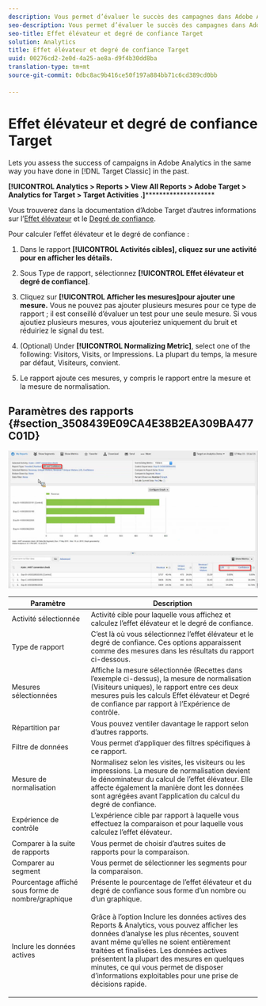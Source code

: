 ```yaml
---
description: Vous permet d’évaluer le succès des campagnes dans Adobe Analytics comme vous le faisiez auparavant dans Target Classic.
seo-description: Vous permet d’évaluer le succès des campagnes dans Adobe Analytics comme vous le faisiez auparavant dans Target Classic.
seo-title: Effet élévateur et degré de confiance Target
solution: Analytics
title: Effet élévateur et degré de confiance Target
uuid: 00276cd2-2e0d-4a25-ae8a-d9f4b30dd8ba
translation-type: tm+mt
source-git-commit: 0dbc8ac9b416ce50f197a884bb71c6cd389cd0bb

---
```



# Effet élévateur et degré de confiance Target

Lets you assess the success of campaigns in Adobe Analytics in the same way you have done in [!DNL Target Classic]  in the past.

**[!UICONTROL Analytics &gt; Reports &gt; View All Reports &gt; Adobe Target &gt; Analytics for Target &gt; Target Activities .]**********************

Vous trouverez dans la documentation d’Adobe Target d’autres informations sur l’[Effet élévateur](https://marketing.adobe.com/resources/help/en_US/target/target/c_estimating_lift_in_revenue.html) et le [Degré de confiance](https://marketing.adobe.com/resources/help/en_US/rec/c_Confidence_Level_and_Confidence_Interval.html).

Pour calculer l’effet élévateur et le degré de confiance :

1. Dans le rapport **[!UICONTROL Activités cibles], cliquez sur une activité pour en afficher les détails.**
1. Sous Type de rapport, sélectionnez **[!UICONTROL Effet élévateur et degré de confiance]**.
1. Cliquez sur **[!UICONTROL Afficher les mesures]pour ajouter une mesure.** Vous ne pouvez pas ajouter plusieurs mesures pour ce type de rapport ; il est conseillé d’évaluer un test pour une seule mesure. Si vous ajoutiez plusieurs mesures, vous ajouteriez uniquement du bruit et réduiriez le signal du test.
1. (Optional) Under **[!UICONTROL Normalizing Metric]**, select one of the following: Visitors, Visits, or Impressions. La plupart du temps, la mesure par défaut, Visiteurs, convient.

1. Le rapport ajoute ces mesures, y compris le rapport entre la mesure et la mesure de normalisation.

## Paramètres des rapports {#section_3508439E09CA4E38B2EA309BA477C01D}

![](assets/lift_confidence_ui.png)

<table id="table_0FBB257C96454CDA82D487DC68459C13"> 
 <thead> 
  <tr> 
   <th colname="col1" class="entry"> Paramètre </th> 
   <th colname="col2" class="entry"> Description </th> 
  </tr> 
 </thead>
 <tbody> 
  <tr> 
   <td colname="col1"> Activité sélectionnée </td> 
   <td colname="col2"> Activité cible pour laquelle vous affichez et calculez l’effet élévateur et le degré de confiance. </td> 
  </tr> 
  <tr> 
   <td colname="col1"> Type de rapport </td> 
   <td colname="col2"> C’est là où vous sélectionnez l’effet élévateur et le degré de confiance. Ces options apparaissent comme des mesures dans les résultats du rapport ci-dessous. </td> 
  </tr> 
  <tr> 
   <td colname="col1"> Mesures sélectionnées </td> 
   <td colname="col2"> Affiche la mesure sélectionnée (Recettes dans l’exemple ci-dessus), la mesure de normalisation (Visiteurs uniques), le rapport entre ces deux mesures puis les calculs Effet élévateur et Degré de confiance par rapport à l’Expérience de contrôle. </td> 
  </tr> 
  <tr> 
   <td colname="col1"> Répartition par </td> 
   <td colname="col2"> Vous pouvez ventiler davantage le rapport selon d’autres rapports. </td> 
  </tr> 
  <tr> 
   <td colname="col1"> Filtre de données </td> 
   <td colname="col2"> Vous permet d’appliquer des filtres spécifiques à ce rapport. </td> 
  </tr> 
  <tr> 
   <td colname="col1"> Mesure de normalisation </td> 
   <td colname="col2"> Normalisez selon les visites, les visiteurs ou les impressions. La mesure de normalisation devient le dénominateur du calcul de l’effet élévateur. Elle affecte également la manière dont les données sont agrégées avant l’application du calcul du degré de confiance. </td> 
  </tr> 
  <tr> 
   <td colname="col1"> Expérience de contrôle </td> 
   <td colname="col2"> L’expérience cible par rapport à laquelle vous effectuez la comparaison et pour laquelle vous calculez l’effet élévateur. </td> 
  </tr> 
  <tr> 
   <td colname="col1"> Comparer à la suite de rapports </td> 
   <td colname="col2"> Vous permet de choisir d’autres suites de rapports pour la comparaison. </td> 
  </tr> 
  <tr> 
   <td colname="col1"> Comparer au segment </td> 
   <td colname="col2"> Vous permet de sélectionner les segments pour la comparaison. </td> 
  </tr> 
  <tr> 
   <td colname="col1"> Pourcentage affiché sous forme de nombre/graphique </td> 
   <td colname="col2"> Présente le pourcentage de l’effet élévateur et du degré de confiance sous forme d’un nombre ou d’un graphique. </td> 
  </tr> 
  <tr> 
   <td colname="col1"> Inclure les données actives </td> 
   <td colname="col2"> <p>Grâce à l’option Inclure les données actives des Reports &amp; Analytics, vous pouvez afficher les données d’analyse les plus récentes, souvent avant même qu’elles ne soient entièrement traitées et finalisées. Les données actives présentent la plupart des mesures en quelques minutes, ce qui vous permet de disposer d’informations exploitables pour une prise de décisions rapide. </p> </td> 
  </tr> 
 </tbody> 
</table>

